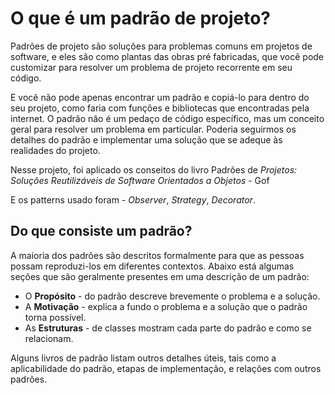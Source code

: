 # O que é um padrão de projeto?

Padrões de projeto são soluções para problemas comuns em projetos de software, e eles são como plantas das obras pré fabricadas, que você pode customizar para resolver um problema de projeto recorrente em seu código.

E você não pode apenas encontrar um padrão e copiá-lo para dentro do seu projeto, como faria com funções e bibliotecas que encontradas pela internet. O padrão não é um pedaço de código específico, mas um conceito geral para resolver um problema em particular. Poderia seguirmos os detalhes do padrão e implementar uma solução que se adeque às realidades do projeto.

Nesse projeto, foi aplicado os conseitos do livro Padrões de _Projetos: Soluções Reutilizáveis de Software Orientados a Objetos_ - Gof

E os patterns usado foram - _Observer_, _Strategy_, _Decorator_.

## Do que consiste um padrão?

A maioria dos padrões são descritos formalmente para que as pessoas possam reproduzi-los em diferentes contextos. Abaixo está algumas seções que são geralmente presentes em uma descrição de um padrão:

- O **Propósito** - do padrão descreve brevemente o problema e a solução.
- A **Motivação** - explica a fundo o problema e a solução que o padrão torna possível.
- As **Estruturas** - de classes mostram cada parte do padrão e como se relacionam.

Alguns livros de padrão listam outros detalhes úteis, tais como a aplicabilidade do padrão, etapas de implementação, e relações com outros padrões.
